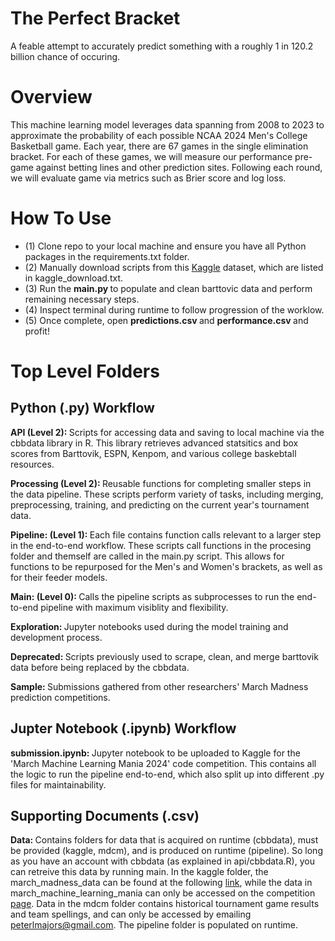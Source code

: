 # The Perfect Bracket

A feable attempt to accurately predict something with a roughly 1 in 120.2 billion chance of occuring.

# Overview
                                

This machine learning model leverages data spanning from 2008 to 2023 to approximate the probability of each possible
NCAA 2024 Men's College Basketball game. Each year, there are 67 games in the single elimination bracket. For each of these
games, we will measure our performance pre-game against betting lines and other prediction sites. Following each round, we will
evaluate game via metrics such as Brier score and log loss. </p2>

# How To Use

* (1) Clone repo to your local machine and ensure you have all Python packages in the requirements.txt folder.
* (2) Manually download scripts from this [Kaggle](https://www.kaggle.com/datasets/nishaanamin/march-madness-data) dataset, which are listed in kaggle_download.txt.
* (3) Run the <b> main.py </b> to populate and clean barttovic data and perform remaining necessary steps.
* (4) Inspect terminal during runtime to follow progression of the worklow.
* (5) Once complete, open <b> predictions.csv </b> and <b> performance.csv </b> and profit!

# Top Level Folders

<h2> Python (.py) Workflow </h2>
                                                  
<b> API (Level 2): </b> <p2> Scripts for accessing data and saving to local machine via the cbbdata library in R. This library retrieves advanced statsitics
                and box scores from Barttovik, ESPN, Kenpom, and various college baskebtall resources. </p2>

<b> Processing (Level 2): </b> <p2> Reusable functions for completing smaller steps in the data pipeline. These scripts perform variety of tasks, including 
                merging, preprocessing, training, and predicting on the current year's tournament data. </p2>

<b> Pipeline: (Level 1): </b> <p2> Each file contains function calls relevant to a larger step in the end-to-end workflow. These scripts call functions in 
                the procesing folder and themself are called in the main.py script. This allows for functions to be repurposed for the Men's and Women's 
                brackets, as well as for their feeder models. </p2>

<b> Main: (Level 0): </b> <p2> Calls the pipeline scripts as subprocesses to run the end-to-end pipeline with maximum visiblity and flexibility. </p2>
                    
<b> Exploration: </b> <p2> Jupyter notebooks used during the model training and development process. </p2>

<b> Deprecated: </b> <p2> Scripts previously used to scrape, clean, and merge barttovik data before being replaced by the cbbdata. </p2> 

<b> Sample: </b> <p2> Submissions gathered from other researchers' March Madness prediction competitions. </p2> 

<h2> Jupter Notebook (.ipynb) Workflow </h2>

<b> submission.ipynb: </b> <p2> Jupyter notebook to be uploaded to Kaggle for the 'March Machine Learning Mania 2024' code competition. This contains all the logic
                  to run the pipeline end-to-end, which also split up into different .py files for maintainability. </p2>

<h2> Supporting Documents (.csv) </h2>

<b> Data: </b> <p2> Contains folders for data that is acquired on runtime (cbbdata), must be provided (kaggle, mdcm), and is produced on runtime (pipeline). So long as
                you have an account with cbbdata (as explained in api/cbbdata.R), you can retreive this data by running main. In the kaggle folder, the march_madness_data
                can be found at the following [link](https://www.kaggle.com/datasets/nishaanamin/march-madness-data), while the data in march_machine_learning_mania can only
                be accessed on the competition [page](https://www.kaggle.com/competitions/march-machine-learning-mania-2024). Data in the mdcm folder contains historical 
                tournament game results and team spellings, and can only be accessed by emailing peterlmajors@gmail.com. The pipeline folder is populated on runtime. </p2>
